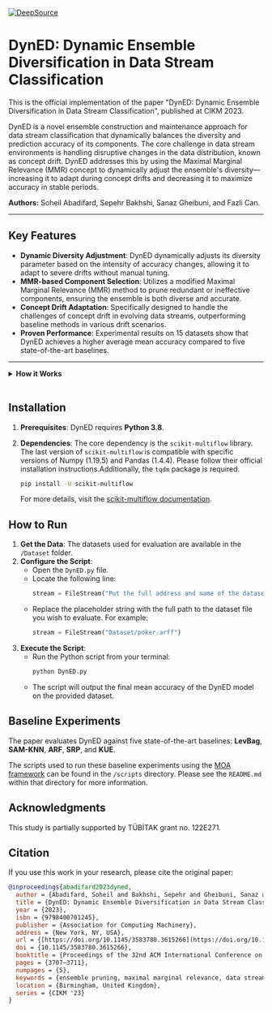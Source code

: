 [![DeepSource](https://app.deepsource.com/gh/soheilabadifard/DynED.svg/?label=active+issues&show_trend=true&token=o4DHpyfp0usOBhkJM5DPUbyL)](https://app.deepsource.com/gh/soheilabadifard/DynED/?ref=repository-badge)

# DynED: Dynamic Ensemble Diversification in Data Stream Classification

This is the official implementation of the paper "DynED: Dynamic Ensemble Diversification in Data Stream Classification", published at CIKM 2023.

DynED is a novel ensemble construction and maintenance approach for data stream classification that dynamically balances the diversity and prediction accuracy of its components. The core challenge in data stream environments is handling disruptive changes in the data distribution, known as concept drift. DynED addresses this by using the Maximal Marginal Relevance (MMR) concept to dynamically adjust the ensemble's diversity—increasing it to adapt during concept drifts and decreasing it to maximize accuracy in stable periods.

**Authors:** Soheil Abadifard, Sepehr Bakhshi, Sanaz Gheibuni, and Fazli Can.

---

## Key Features

* **Dynamic Diversity Adjustment**: DynED dynamically adjusts its diversity parameter based on the intensity of accuracy changes, allowing it to adapt to severe drifts without manual tuning.
* **MMR-based Component Selection**: Utilizes a modified Maximal Marginal Relevance (MMR) method to prune redundant or ineffective components, ensuring the ensemble is both diverse and accurate.
* **Concept Drift Adaptation**: Specifically designed to handle the challenges of concept drift in evolving data streams, outperforming baseline methods in various drift scenarios.
* **Proven Performance**: Experimental results on 15 datasets show that DynED achieves a higher average mean accuracy compared to five state-of-the-art baselines.

---
<details>
<summary><b>How it Works</b></summary>

DynED's architecture is built on a three-stage process to construct and maintain the ensemble structure, as illustrated in the paper.

1.  **Stage 1: Prediction & Training**
    * The set of active components predicts the label of new data samples using majority voting.
    * These components are then trained on the new samples in an online fashion.

2.  **Stage 2: Drift Detection & Adaptation**
    * The ADWIN drift detector is used to monitor the predictions for concept drift.
    * If a drift is detected, a new component is trained on the most recent data and added to a "reserved pool" of components.
    * The diversity parameter (`λ`) is dynamically updated based on the rate of change in the ensemble's accuracy, preparing it for the selection stage.

3.  **Stage 3: Component Selection**
    * When triggered, this stage combines the active and reserved components and prunes the pool to a maximum size.
    * Components are first clustered into two groups based on their prediction errors on recent data.
    * Finally, the adapted MMR method is used to select a new set of high-performing, diverse components to become the active ensemble.

</details>

<br>

## Installation

1.  **Prerequisites**: DynED requires **Python 3.8**.
2.  **Dependencies**: The core dependency is the `scikit-multiflow` library. The last version of `scikit-multiflow` is compatible with specific versions of Numpy (1.19.5) and Pandas (1.4.4). Please follow their official installation instructions.Additionally, the `tqdm` package is required.

    ```bash
    pip install -U scikit-multiflow
    ```
    For more details, visit the [scikit-multiflow documentation](https://scikit-multiflow.readthedocs.io/en/stable/index.html).

## How to Run

1.  **Get the Data**: The datasets used for evaluation are available in the `/Dataset` folder.
2.  **Configure the Script**:
    * Open the `DynED.py` file.
    * Locate the following line:
        ```python
        stream = FileStream("Put the full address and name of the dataset here.")
        ```
    * Replace the placeholder string with the full path to the dataset file you wish to evaluate. For example:
        ```python
        stream = FileStream("Dataset/poker.arff")
        ```
3.  **Execute the Script**:
    * Run the Python script from your terminal:
        ```bash
        python DynED.py
        ```
    * The script will output the final mean accuracy of the DynED model on the provided dataset.

## Baseline Experiments

The paper evaluates DynED against five state-of-the-art baselines: **LevBag**, **SAM-KNN**, **ARF**, **SRP**, and **KUE**.

The scripts used to run these baseline experiments using the [MOA framework](https://moa.cms.waikato.ac.nz/) can be found in the `/scripts` directory. Please see the `README.md` within that directory for more information.

## Acknowledgments

This study is partially supported by TÜBİTAK grant no. 122E271.

## Citation

If you use this work in your research, please cite the original paper:

```bibtex
@inproceedings{abadifard2023dyned,
  author = {Abadifard, Soheil and Bakhshi, Sepehr and Gheibuni, Sanaz and Can, Fazli},
  title = {DynED: Dynamic Ensemble Diversification in Data Stream Classification},
  year = {2023},
  isbn = {9798400701245},
  publisher = {Association for Computing Machinery},
  address = {New York, NY, USA},
  url = {[https://doi.org/10.1145/3583780.3615266](https://doi.org/10.1145/3583780.3615266)},
  doi = {10.1145/3583780.3615266},
  booktitle = {Proceedings of the 32nd ACM International Conference on Information and Knowledge Management},
  pages = {3707–3711},
  numpages = {5},
  keywords = {ensemble pruning, maximal marginal relevance, data stream classification, concept drift, diversity adjustment, ensemble learning},
  location = {Birmingham, United Kingdom},
  series = {CIKM '23}
}
